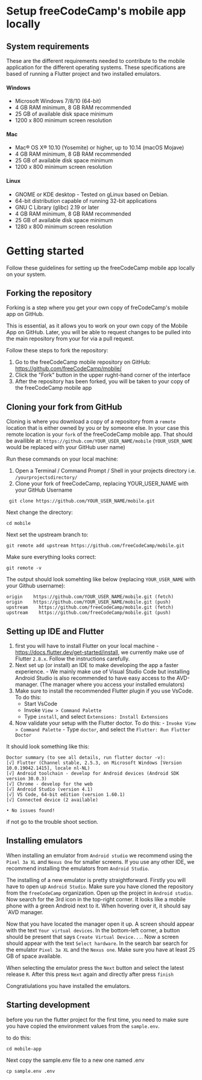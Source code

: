 # Setup freeCodeCamp's mobile app locally

## System requirements

These are the different requirements needed to contribute to the mobile application for the different operating systems. These specifications are based of running a Flutter project and two installed emulators.

#### Windows

- Microsoft Windows 7/8/10 (64-bit)
- 4 GB RAM minimum, 8 GB RAM recommended
- 25 GB of available disk space minimum
- 1200 x 800 minimum screen resolution

#### Mac

- Mac® OS X® 10.10 (Yosemite) or higher, up to 10.14 (macOS Mojave)
- 4 GB RAM minimum, 8 GB RAM recommended
- 25 GB of available disk space minimum
- 1200 x 800 minimum screen resolution

#### Linux

- GNOME or KDE desktop - Tested on gLinux based on Debian.
- 64-bit distribution capable of running 32-bit applications
- GNU C Library (glibc) 2.19 or later
- 4 GB RAM minimum, 8 GB RAM recommended
- 25 GB of available disk space minimum
- 1280 x 800 minimum screen resolution

# Getting started

Follow these guidelines for setting up the freeCodeCamp mobile app locally on your system.

## Forking the repository

Forking is a step where you get your own copy of freCodeCamp's mobile app on GitHub.

This is essential, as it allows you to work on your own copy of the Mobile App on GitHub. Later, you will be able to request changes to be pulled into the main repository from your for via a pull request.

Follow these steps to fork the repository:

1. Go to the freeCodeCamp mobile repository on GitHub: https://github.com/freeCodeCamp/mobile/
2. Click the "Fork" button in the upper rught-hand corner of the interface
3. After the repository has been forked, you will be taken to your copy of the freeCodeCamp mobile app

## Cloning your fork from GitHub

Cloning is where you download a copy of a repository from a `remote` location that is either owned by you or by someone else. In your case this remote location is your `fork` of the freeCodeCamp mobile app. That should be availible at: `https://github.com/YOUR_USER_NAME/mobile` (`YOUR_USER_NAME` would be replaced with your GitHub user name)

Run these commands on your local machine:

1. Open a Terminal / Command Prompt / Shell in your projects directory
   i.e. `/yourprojectsdirectory/`
2. Clone your fork of freeCodeCamp, replacing YOUR_USER_NAME with your GitHub Username

```
 git clone https://github.com/YOUR_USER_NAME/mobile.git
```

Next change the directory:

```
cd mobile
```

Next set the upstream branch to:

```
git remote add upstream https://github.com/freeCodeCamp/mobile.git
```

Make sure everything looks correct:

```
git remote -v
```

The output should look somehting like below (replacing `YOUR_USER_NAME` with your Github username):

```
origin    https://github.com/YOUR_USER_NAME/mobile.git (fetch)
origin    https://github.com/YOUR_USER_NAME/mobile.git (push)
upstream    https://github.com/freeCodeCamp/mobile.git (fetch)
upstream    https://github.com/freeCodeCamp/mobile.git (push)
```

## Setting up IDE and Flutter

1. first you will have to install Flutter on your local machine - https://docs.flutter.dev/get-started/install, we currently make use of Flutter `2.8.x`. Follow the instructions carefully.
2. Next set up (or install) an IDE to make developing the app a faster experience. - We mainly make use of Visual Studio Code but installing Android Studio is also recommended to have easy access to the AVD-manager. (The manager where you access your installed emulators)
3. Make sure to install the recommended Flutter plugin if you use VsCode. To do this:
   - Start VsCode
   - Invoke `View > Command Palette`
   - Type `install`, and select `Extensions: Install Extensions`
4. Now validate your setup with the Flutter doctor.
   To do this: - `Invoke View > Command Palette` - Type `doctor`, and select the `Flutter: Run Flutter Doctor`

It should look something like this:

```
Doctor summary (to see all details, run flutter doctor -v):
[√] Flutter (Channel stable, 2.5.3, on Microsoft Windows [Version 10.0.19042.1415], locale nl-NL)
[√] Android toolchain - develop for Android devices (Android SDK version 30.0.3)
[√] Chrome - develop for the web
[√] Android Studio (version 4.1)
[√] VS Code, 64-bit edition (version 1.60.1)
[√] Connected device (2 available)

• No issues found!
```

if not go to the trouble shoot section.

## Installing emulators

When installing an emulator from `Android studio` we recommend using the `Pixel 3a XL` and `Nexus One` for smaller screens. If you use any other IDE, we recommend installing the emulators from `Android Studio`.

The installing of a new emulator is pretty straightforward. Firstly you will have to open up `Android Studio`. Make sure you have cloned the repository from the `freeCodeCamp` organization. Open up the project in `Android studio`. Now search for the 3rd icon in the top-right corner. It looks like a mobile phone with a green Android next to it. When hovering over it, it should say `AVD manager.

Now that you have located the manager open it up. A screen should appear with the text `Your virtual devices`. In the bottom-left corner, a button should be present that says `Create Virtual Device...`. Now a screen should appear with the text `Select hardware`. In the search bar search for the emulator `Pixel 3a XL` and the `Nexus one`. Make sure you have at least 25 GB of space available.

When selecting the emulator press the `Next` button and select the latest release `R`. After this press `Next` again and directly after press `finish`

Congratiulations you have installed the emulators.

## Starting development

before you run the flutter project for the first time, you need to make sure you have copied the environment values from the `sample.env`.

to do this:

```
cd mobile-app
```

Next copy the sample.env file to a new one named .env

```
cp sample.env .env
```
